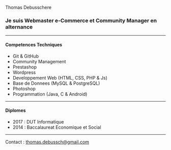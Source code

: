 Thomas Debusschere

### Je suis Webmaster e-Commerce et Community Manager en alternance
- - -
#### Competences Techniques
- Git & GitHub
- Community Management
- Prestashop
- Wordpress
- Developpement Web (HTML, CSS, PHP & Js)
- Base de Donnees (MySQL & PostgreSQL)
- Photoshop
- Programmation (Java, C & Android)
- - -
#### Diplomes
- 2017 : DUT Informatique
- 2014 : Baccalaureat Economique et Social
- - -
Contact : thomas.debussch@gmail.com
